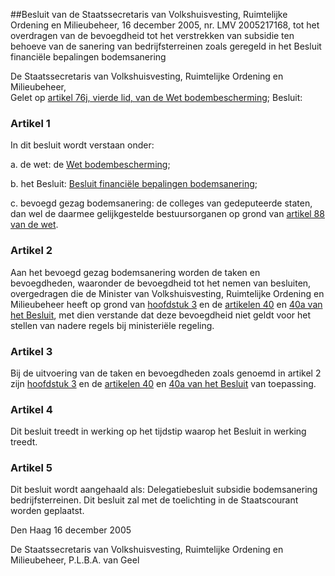 <meta http-equiv='Content-Type' content='text/html; charset=utf-8' />

##Besluit van de Staatssecretaris van Volkshuisvesting, Ruimtelijke Ordening en Milieubeheer, 16 december 2005, nr. LMV 2005217168, tot het overdragen van de bevoegdheid tot het verstrekken van subsidie ten behoeve van de sanering van bedrijfsterreinen zoals geregeld in het Besluit financiële bepalingen bodemsanering

De Staatssecretaris van Volkshuisvesting, Ruimtelijke Ordening en Milieubeheer,  
Gelet op [artikel 76j, vierde lid, van de Wet bodembescherming](../../../../../../wet/wet/bodembescherming/BWBR0003994/README.md);
Besluit:    

### Artikel  1  

In dit besluit wordt verstaan onder: 

a. de wet: de [Wet bodembescherming](../../../../../../wet/wet/bodembescherming/BWBR0003994/README.md);  

b. het Besluit: [Besluit financiële bepalingen bodemsanering](../../../../../../AMvB/besluit/financiële/bepalingen/bodemsanering/BWBR0019285/README.md);  

c. bevoegd gezag bodemsanering: de colleges van gedeputeerde staten, dan wel de daarmee gelijkgestelde bestuursorganen op grond van [artikel 88 van de wet](../../../../../../wet/wet/bodembescherming/BWBR0003994/README.md).   

### Artikel  2  

Aan het bevoegd gezag bodemsanering worden de taken en bevoegdheden, waaronder de bevoegdheid tot het nemen van besluiten, overgedragen die de Minister van Volkshuisvesting, Ruimtelijke Ordening en Milieubeheer heeft op grond van [hoofdstuk 3](../../../../../../AMvB/besluit/financiële/bepalingen/bodemsanering/BWBR0019285/README.md) en de [artikelen 40](../../../../../../AMvB/besluit/financiële/bepalingen/bodemsanering/BWBR0019285/README.md) en [40a van het Besluit](../../../../../../AMvB/besluit/financiële/bepalingen/bodemsanering/BWBR0019285/README.md), met dien verstande dat deze bevoegdheid niet geldt voor het stellen van nadere regels bij ministeriële regeling. 

### Artikel  3  

Bij de uitvoering van de taken en bevoegdheden zoals genoemd in artikel 2 zijn [hoofdstuk 3](../../../../../../AMvB/besluit/financiële/bepalingen/bodemsanering/BWBR0019285/README.md) en de [artikelen 40](../../../../../../AMvB/besluit/financiële/bepalingen/bodemsanering/BWBR0019285/README.md) en [40a van het Besluit](../../../../../../AMvB/besluit/financiële/bepalingen/bodemsanering/BWBR0019285/README.md) van toepassing. 

### Artikel  4  

Dit besluit treedt in werking op het tijdstip waarop het Besluit in werking treedt. 

### Artikel  5  

Dit besluit wordt aangehaald als: Delegatiebesluit subsidie bodemsanering bedrijfsterreinen. 
Dit besluit zal met de toelichting in de Staatscourant worden geplaatst.   

Den Haag 
16 december 2005   

De 
Staatssecretaris van Volkshuisvesting, Ruimtelijke Ordening en Milieubeheer, 
P.L.B.A. van Geel     
